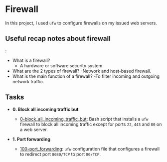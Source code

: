 # Firewall

In this project, I used `ufw` to configure firewalls on my issued web servers.

## Useful recap notes about firewall
:
  * What is a firewall?
      - A hardware or software security system.
   * What are the 2 types of firewall?
       -Network and host-based firewall.
   * What is the main function of a firewall?
	-To filter incoming and outgoing network traffic.

## Tasks

* **0. Block all incoming traffic but**
  * [0-block_all_incoming_traffic_but](./1-block_all_incoming_traffic_but): Bash
  script that installs a `ufw` firewall to block all incoming traffic except for
  ports `22`, `443` and `80` on a web server.

* **1. Port forwarding**
  * [100-port_forwarding](./100-port_forwarding): `ufw` configuration file that
  configures a firewall to redirect port `8080/TCP` to port `80/TCP`.